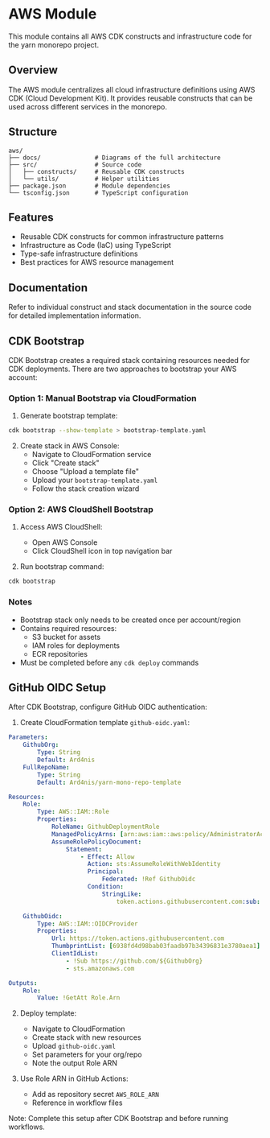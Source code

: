 # AWS Module

This module contains all AWS CDK constructs and infrastructure code for the yarn monorepo project.

## Overview

The AWS module centralizes all cloud infrastructure definitions using AWS CDK (Cloud Development Kit). It provides reusable constructs that can be used across different services in the monorepo.

## Structure

```
aws/
├── docs/               # Diagrams of the full architecture
├── src/                # Source code
│   ├── constructs/     # Reusable CDK constructs
│   └── utils/          # Helper utilities
├── package.json        # Module dependencies
└── tsconfig.json       # TypeScript configuration
```

## Features

-   Reusable CDK constructs for common infrastructure patterns
-   Infrastructure as Code (IaC) using TypeScript
-   Type-safe infrastructure definitions
-   Best practices for AWS resource management

## Documentation

Refer to individual construct and stack documentation in the source code for detailed implementation information.

## CDK Bootstrap

CDK Bootstrap creates a required stack containing resources needed for CDK deployments. There are two approaches to bootstrap your AWS account:

### Option 1: Manual Bootstrap via CloudFormation

1. Generate bootstrap template:

```bash
cdk bootstrap --show-template > bootstrap-template.yaml
```

2. Create stack in AWS Console:
    - Navigate to CloudFormation service
    - Click "Create stack"
    - Choose "Upload a template file"
    - Upload your `bootstrap-template.yaml`
    - Follow the stack creation wizard

### Option 2: AWS CloudShell Bootstrap

1. Access AWS CloudShell:

    - Open AWS Console
    - Click CloudShell icon in top navigation bar

2. Run bootstrap command:

```bash
cdk bootstrap
```

### Notes

-   Bootstrap stack only needs to be created once per account/region
-   Contains required resources:
    -   S3 bucket for assets
    -   IAM roles for deployments
    -   ECR repositories
-   Must be completed before any `cdk deploy` commands

## GitHub OIDC Setup

After CDK Bootstrap, configure GitHub OIDC authentication:

1. Create CloudFormation template `github-oidc.yaml`:

```yaml
Parameters:
    GithubOrg:
        Type: String
        Default: Ard4nis
    FullRepoName:
        Type: String
        Default: Ard4nis/yarn-mono-repo-template

Resources:
    Role:
        Type: AWS::IAM::Role
        Properties:
            RoleName: GithubDeploymentRole
            ManagedPolicyArns: [arn:aws:iam::aws:policy/AdministratorAccess]
            AssumeRolePolicyDocument:
                Statement:
                    - Effect: Allow
                      Action: sts:AssumeRoleWithWebIdentity
                      Principal:
                          Federated: !Ref GithubOidc
                      Condition:
                          StringLike:
                              token.actions.githubusercontent.com:sub: !Sub repo:${FullRepoName}:*

    GithubOidc:
        Type: AWS::IAM::OIDCProvider
        Properties:
            Url: https://token.actions.githubusercontent.com
            ThumbprintList: [6938fd4d98bab03faadb97b34396831e3780aea1]
            ClientIdList:
                - !Sub https://github.com/${GithubOrg}
                - sts.amazonaws.com

Outputs:
    Role:
        Value: !GetAtt Role.Arn
```

2. Deploy template:

    - Navigate to CloudFormation
    - Create stack with new resources
    - Upload `github-oidc.yaml`
    - Set parameters for your org/repo
    - Note the output Role ARN

3. Use Role ARN in GitHub Actions:
    - Add as repository secret `AWS_ROLE_ARN`
    - Reference in workflow files

Note: Complete this setup after CDK Bootstrap and before running workflows.
